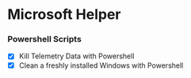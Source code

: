# Microsoft Helper

### Powershell Scripts
- [x] Kill Telemetry Data with Powershell
- [x] Clean a freshly installed Windows with Powershell

